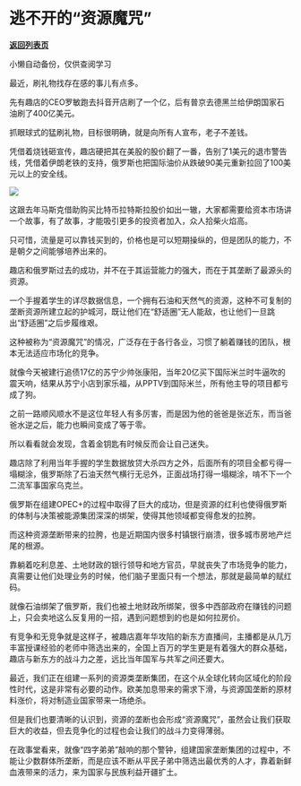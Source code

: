 # 逃不开的“资源魔咒”

[**返回列表页**](/gzh/政事堂2019)

小懒自动备份，仅供查阅学习

最近，刷礼物找存在感的事儿有点多。  

先有趣店的CEO罗敏跑去抖音开店刷了一个亿，后有普京去德黑兰给伊朗国家石油刷了400亿美元。

抓眼球式的猛刷礼物，目标很明确，就是向所有人宣布，老子不差钱。

凭借着烧钱砸宣传，趣店硬把其在美股的股价翻了一番，告别了1美元的退市警告线，凭借着伊朗老铁的支持，俄罗斯也把国际油价从跌破90美元重新拉回了100美元以上的安全线。  

![](https://mmbiz.qpic.cn/mmbiz_jpg/rxhS23yu8cNvBxurvgcBPYrpLFbl7mh3PJmBIpIr5Yiadd9csicr9dIPiaiartxezsMKw5psUaLWpJtjnfribcdHJOA/640?wx_fmt=jpeg)

这跟去年马斯克借助购买比特币拉特斯拉股价如出一辙，大家都需要给资本市场讲一个故事，有了故事，才能吸引更多的投资者加入，众人拾柴火焰高。

只可惜，流量是可以靠钱买到的，价格也是可以短期操纵的，但是团队的能力，不是朝夕之间能够培养出来的。

趣店和俄罗斯过去的成功，并不在于其运营能力的强大，而在于其垄断了最源头的资源。

一个手握着学生的详尽数据信息，一个拥有石油和天然气的资源，这种不可复制的垄断资源所建立起的护城河，既让他们在“舒适圈”无人能敌，也让他们一旦跳出“舒适圈”之后步履维艰。

这种被称为“资源魔咒”的情况，广泛存在于各行各业，习惯了躺着赚钱的团队，根本无法适应市场化的竞争。

就像今天被建行追债17亿的苏宁少帅张康阳，当年20亿买下国际米兰时牛逼吹的震天响，结果从苏宁小店到家乐福，从PPTV到国际米兰，所有他主导的项目都亏成了狗。

之前一路顺风顺水不是这位年轻人有多厉害，而是因为他的爸爸是张近东，而当爸爸水逆之后，能力也瞬间变成了等于零。  

所以看看就会发现，含着金钥匙有时候反而会让自己迷失。

趣店除了利用当年手握的学生数据放贷大杀四方之外，后面所有的项目全都亏得一塌糊涂，俄罗斯除了石油天然气横行无忌外，正面战场打得一塌糊涂，啃不下一个二流军事国家乌克兰。  

俄罗斯在组建OPEC+的过程中取得了巨大的成功，但是资源的红利也使得俄罗斯的体制与决策被能源集团深深的绑架，使得其他领域都变得愈发的拉胯。

而这种资源垄断带来的拉胯，也是近期国内很多村镇银行崩溃，很多城市房地产烂尾的根源。

靠躺着吃利息差、土地财政的银行领导和地方官员，早就丧失了市场竞争的能力，真需要让他们处理业务的时候，他们脑子里面只有一个想法，那就是最简单的赋红码。

就像石油绑架了俄罗斯，我们也被土地财政所绑架，很多中西部政府在赚钱的问题上，只会卖地这么反复用的一招，遇到问题想到的也是如何拉房价。  

有竞争和无竞争就是这样子，被趣店嘉年华攻陷的新东方直播间，主播都是从几万丰富授课经验的老师中筛选出来的，全国上百万的学生更是有着强大的群众基础，趣店与新东方的战斗力之差，远比当年国军与共军之间还要大。

最近，我们正在组建一系列的资源类垄断集团，在这个从全球化转向区域化的阶段性时代，这是非常有必要的动作。欧美加息带来的需求下滑，与资源国垄断的原材料涨价，将对制造业国家带来一场绝杀。

但是我们也要清晰的认识到，资源的垄断也会形成“资源魔咒”，虽然会让我们获取巨大的收益，但去竞争化的过程也会让我们的战斗力变得薄弱。

在政事堂看来，就像“四字弟弟”敲响的那个警钟，组建国家垄断集团的过程中，不能让少数群体所垄断，而是应该不断从平民子弟中筛选出最优秀的人才，靠着新鲜血液带来的活力，来为国家与民族利益开疆扩土。  

